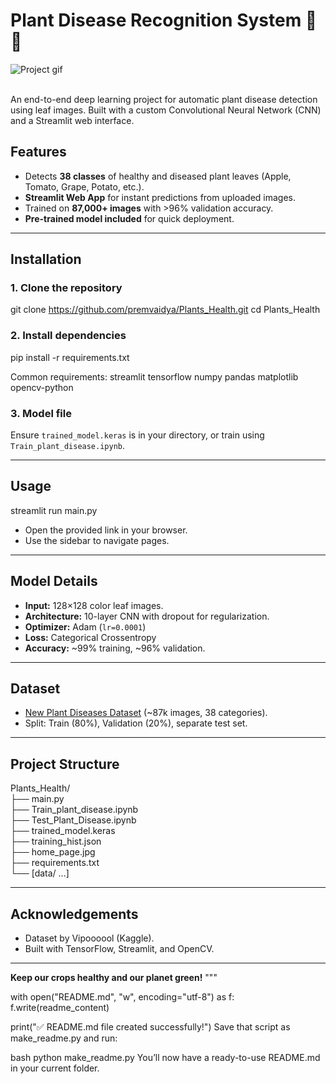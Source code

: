 # Plant Disease Recognition System 🌿🔬

![Project gif](https://s14.gifyu.com/images/bTk4F.gif)


<br>
An end-to-end deep learning project for automatic plant disease detection using leaf images.  
Built with a custom Convolutional Neural Network (CNN) and a Streamlit web interface.

## Features

- Detects **38 classes** of healthy and diseased plant leaves (Apple, Tomato, Grape, Potato, etc.).
- **Streamlit Web App** for instant predictions from uploaded images.
- Trained on **87,000+ images** with >96% validation accuracy.
- **Pre-trained model included** for quick deployment.

---

## Installation

### 1. Clone the repository
git clone https://github.com/premvaidya/Plants_Health.git
cd Plants_Health


### 2. Install dependencies
pip install -r requirements.txt

Common requirements:
streamlit
tensorflow
numpy
pandas
matplotlib
opencv-python


### 3. Model file
Ensure `trained_model.keras` is in your directory, or train using `Train_plant_disease.ipynb`.

---

## Usage

streamlit run main.py

- Open the provided link in your browser.
- Use the sidebar to navigate pages.

---

## Model Details

- **Input:** 128×128 color leaf images.
- **Architecture:** 10-layer CNN with dropout for regularization.
- **Optimizer:** Adam (`lr=0.0001`)
- **Loss:** Categorical Crossentropy
- **Accuracy:** ~99% training, ~96% validation.

---

## Dataset

- [New Plant Diseases Dataset](https://www.kaggle.com/datasets/vipoooool/new-plant-diseases-dataset) (~87k images, 38 categories).
- Split: Train (80%), Validation (20%), separate test set.

---


## Project Structure

Plants_Health/  <br>
├── main.py <br>
├── Train_plant_disease.ipynb <br>
├── Test_Plant_Disease.ipynb <br>
├── trained_model.keras <br>
├── training_hist.json <br>
├── home_page.jpg <br>
├── requirements.txt <br>
└── [data/ ...] <br>

---

## Acknowledgements

- Dataset by Vipoooool (Kaggle).
- Built with TensorFlow, Streamlit, and OpenCV.

---


**Keep our crops healthy and our planet green!**
"""

with open("README.md", "w", encoding="utf-8") as f:
    f.write(readme_content)

print("✅ README.md file created successfully!")
Save that script as make_readme.py and run:

bash
python make_readme.py
You’ll now have a ready-to-use README.md in your current folder.

